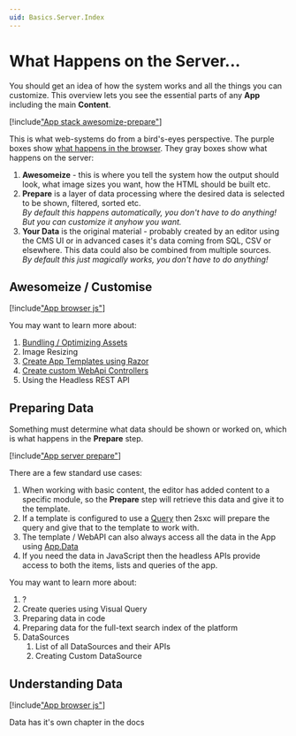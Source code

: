 ```yaml
---
uid: Basics.Server.Index
---
```


# What Happens on the Server...

You should get an idea of how the system works and all the things you can customize. This overview lets you see the essential parts of any **App** including the main **Content**. 

[!include["App stack awesomize-prepare"](../stack/_shared-server-ap.md)]

This is what web-systems do from a bird's-eyes perspective. The purple boxes show [what happens in the browser](xref:Basics.Browser.Index). They gray boxes show what happens on the server:

1. **Awesomeize** - this is where you tell the system how the output should look, what image sizes you want, how the HTML should be built etc. 
1. **Prepare** is a layer of data processing where the desired data is selected to be shown, filtered, sorted etc.  
    _By default this happens automatically, you don't have to do anything! But you can customize it anyhow you want._
1. **Your Data** is the original material - probably created by an editor using the CMS UI or in advanced cases it's data coming from SQL, CSV or elsewhere. This data could also be combined from multiple sources.  
    _By default this just magically works, you don't have to do anything!_

## Awesomeize / Customise


[!include["App browser js"](../../shared/app/app-server-awesomeize.md)]

You may want to learn more about:

1. [Bundling / Optimizing Assets](xref:HowTo.Output.Assets)
1. Image Resizing
1. [Create App Templates using Razor](xref:NetCode.Index)
1. [Create custom WebApi Controllers](xref:WebApi.Custom.Index)
1. Using the Headless REST API


## Preparing Data

Something must determine what data should be shown or worked on, which is what happens in the **Prepare** step. 

[!include["App server prepare"](../../shared/app/app-server-prepare.md)]


There are a few standard use cases:

1. When working with basic content, the editor has added content to a specific module, so the **Prepare** step will retrieve this data and give it to the template. 
1. If a template is configured to use a [Query](xref:Specs.DataSources.Intro) then 2sxc will prepare the query and give that to the template to work with. 
1. The template / WebAPI can also always access all the data in the App using [App.Data](xref:NetCode.DynamicCode.App)
1. If you need the data in JavaScript then the headless APIs provide access to both the items, lists and queries of the app.

You may want to learn more about:

1. ?
1. Create queries using Visual Query
1. Preparing data in code
1. Preparing data for the full-text search index of the platform
1. DataSources
    1. List of all DataSources and their APIs
    1. Creating Custom DataSource


## Understanding Data

[!include["App browser js"](../../shared/app/app-server-data.md)]

Data has it's own chapter in the docs [](xref:Basics.Data.Index)

